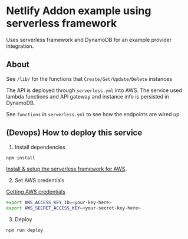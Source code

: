 # Netlify Addon example using serverless framework

Uses serverless framework and DynamoDB for an example provider integration.

## About

See `/lib/` for the functions that `Create/Get/Update/Delete` instances

The API is deployed through `serverless.yml` into AWS. The service used lambda functions and API gateway and instance info is persisted in DynamoDB.

See `functions` in `serverless.yml` to see how the endpoints are wired up


## (Devops) How to deploy this service

1. Install dependencies

  ```bash
  npm install
  ```

  [Install & setup the serverless framework for AWS](https://serverless.com/framework/docs/providers/aws/guide/quick-start/).

2. Set AWS credentials

  [Getting AWS credentials](https://serverless.com/framework/docs/providers/aws/guide/credentials/)

  ```bash
  export AWS_ACCESS_KEY_ID=<your-key-here>
  export AWS_SECRET_ACCESS_KEY=<your-secret-key-here>
  ```

3. Deploy

  ```bash
  npm run deploy
  ```
